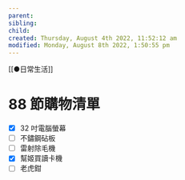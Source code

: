 ```yaml
---
parent: 
sibling: 
child: 
created: Thursday, August 4th 2022, 11:52:12 am
modified: Monday, August 8th 2022, 1:50:55 pm
---
```

[[●日常生活]]
# 88 節購物清單

- [x] 32 吋電腦螢幕
- [ ] 不鏽鋼砧板
- [ ] 雷射除毛機
- [x] 幫姬買讀卡機
- [ ] 老虎鉗